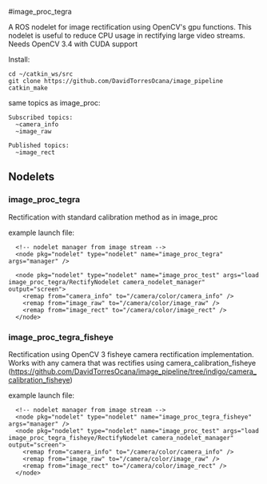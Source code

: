 #image_proc_tegra

A ROS nodelet for image rectification using OpenCV's gpu functions. This nodelet is useful to reduce CPU usage in rectifying large video streams.
Needs OpenCV 3.4 with CUDA support


Install:

```
cd ~/catkin_ws/src
git clone https://github.com/DavidTorresOcana/image_pipeline
catkin_make
```

same topics as image_proc:

```
Subscribed topics:
  ~camera_info
  ~image_raw

Published topics:
  ~image_rect
```

## Nodelets 
### image_proc_tegra
Rectification with standard calibration method as in image_proc

example launch file:

```
  <!-- nodelet manager from image stream -->
  <node pkg="nodelet" type="nodelet" name="image_proc_tegra"  args="manager" />
  
  <node pkg="nodelet" type="nodelet" name="image_proc_test" args="load image_proc_tegra/RectifyNodelet camera_nodelet_manager" output="screen">
    <remap from="camera_info" to="/camera/color/camera_info" />
    <remap from="image_raw" to="/camera/color/image_raw" />
    <remap from="image_rect" to="/camera/color/image_rect" />
  </node>
```
### image_proc_tegra_fisheye
Rectification using OpenCV 3 fisheye camera rectification implementation. Works with any camera that was rectifies using camera_calibration_fisheye (https://github.com/DavidTorresOcana/image_pipeline/tree/indigo/camera_calibration_fisheye)

example launch file:
```
  <!-- nodelet manager from image stream -->
  <node pkg="nodelet" type="nodelet" name="image_proc_tegra_fisheye"  args="manager" />
  <node pkg="nodelet" type="nodelet" name="image_proc_test" args="load image_proc_tegra_fisheye/RectifyNodelet camera_nodelet_manager" output="screen">
    <remap from="camera_info" to="/camera/color/camera_info" />
    <remap from="image_raw" to="/camera/color/image_raw" />
    <remap from="image_rect" to="/camera/color/image_rect" />
  </node>
```